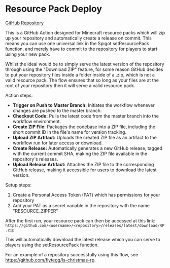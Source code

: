 # Resource Pack Deploy

[GitHub Repository](https://github.com/flytegg/resource-pack-deploy)

This is a GitHub Action designed for Minecraft resource packs which will zip up your repository and automatically create a release on commit. This means you can use one universal link in the Spigot setResourcePack function, and merely have to commit to the repository for players to start using your new pack.

Whilst the ideal would be to simply serve the latest version of the repository through using the "Download ZIP" feature, for some reason GitHub decides to put your repository files inside a folder inside of a .zip, which is not a valid resource pack. The flow ensures that so long as your files are at the root of your repository then it will serve a valid resource pack.

Action steps:
- **Trigger on Push to Master Branch:** Initiates the workflow whenever changes are pushed to the master branch.
- **Checkout Code:** Pulls the latest code from the master branch into the workflow environment.
- **Create ZIP File:** Packages the codebase into a ZIP file, including the short commit ID in the file's name for version tracking.
- **Upload ZIP Artifact:** Uploads the created ZIP file as an artifact to the workflow run for later access or download.
- **Create Release:** Automatically generates a new GitHub release, tagged with the current commit SHA, making the ZIP file available in the repository's releases.
- **Upload Release Artifact:** Attaches the ZIP file to the corresponding GitHub release, making it accessible for users to download the latest version.

Setup steps:
1. Create a Personal Access Token (PAT) which has permissions for your repository
2. Add your PAT as a secret variable in the repository with the name "RESOURCE_ZIPPER"

After the first run, your resource pack can then be accessed at this link:
`https://github.com/<username>/<repository>/releases/latest/download/RP.zip`

This will automatically download the latest release which you can serve to players using the setResourcePack function.

For an example of a repository successfully using this flow, see https://github.com/flytegg/ls-christmas-rp.
